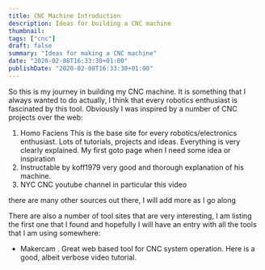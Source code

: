 ```yaml
---
title: CNC Machine Introduction
description: Ideas for building a CNC machine
thumbnail: 
tags: ["cnc"]
draft: false
summary: "Ideas for making a CNC machine"
date: "2020-02-08T16:33:30+01:00"
publishDate: "2020-02-08T16:33:30+01:00"
---
```


So this is my journey in building my CNC machine. It is something that I always wanted to do actually, I think that every robotics enthusiast is fascinated by this tool. Obviously I was inspired by a number of CNC projects over the web:


1. Homo Faciens This is the base site for every robotics/electronics enthusiast. Lots of tutorials, projects and ideas. Everything is very clearly explained. My first goto page when I need some idea or inspiration
2. Instructable by koff1979  very good and  thorough explanation of his machine. 
3. NYC CNC youtube channel in particular this video 

there are many other sources out there, I will add more as I go along

There are also a number of tool sites that are very interesting, I am listing the first one that I found and hopefully I will have an entry with all the tools that I am using somewhere:

* Makercam . Great web based tool for CNC system operation. Here is a good, albeit verbose video tutorial. 